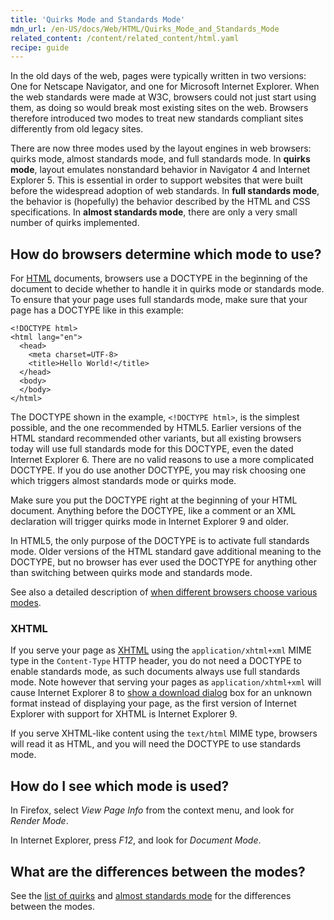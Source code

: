```yaml
---
title: 'Quirks Mode and Standards Mode'
mdn_url: /en-US/docs/Web/HTML/Quirks_Mode_and_Standards_Mode
related_content: /content/related_content/html.yaml
recipe: guide
---
```

In the old days of the web, pages were typically written in two versions: One for Netscape Navigator, and one for Microsoft Internet Explorer. When the web standards were made at W3C, browsers could not just start using them, as doing so would break most existing sites on the web. Browsers therefore introduced two modes to treat new standards compliant sites differently from old legacy sites.

There are now three modes used by the layout engines in web browsers: quirks mode, almost standards mode, and full standards mode. In **quirks mode**, layout emulates nonstandard behavior in Navigator 4 and Internet Explorer 5. This is essential in order to support websites that were built before the widespread adoption of web standards. In **full standards mode**, the behavior is (hopefully) the behavior described by the HTML and CSS specifications. In **almost standards mode**, there are only a very small number of quirks implemented.

## How do browsers determine which mode to use?

For [HTML](/en-US/docs/HTML) documents, browsers use a DOCTYPE in the beginning of the document to decide whether to handle it in quirks mode or standards mode. To ensure that your page uses full standards mode, make sure that your page has a DOCTYPE like in this example:

    <!DOCTYPE html>
    <html lang="en">
      <head>
        <meta charset=UTF-8>
        <title>Hello World!</title>
      </head>
      <body>
      </body>
    </html>

The DOCTYPE shown in the example, `<!DOCTYPE html>`, is the simplest possible, and the one recommended by HTML5. Earlier versions of the HTML standard recommended other variants, but all existing browsers today will use full standards mode for this DOCTYPE, even the dated Internet Explorer 6. There are no valid reasons to use a more complicated DOCTYPE. If you do use another DOCTYPE, you may risk choosing one which triggers almost standards mode or quirks mode.

Make sure you put the DOCTYPE right at the beginning of your HTML document. Anything before the DOCTYPE, like a comment or an XML declaration will trigger quirks mode in Internet Explorer 9 and older.

In HTML5, the only purpose of the DOCTYPE is to activate full standards mode. Older versions of the HTML standard gave additional meaning to the DOCTYPE, but no browser has ever used the DOCTYPE for anything other than switching between quirks mode and standards mode.

See also a detailed description of [when different browsers choose various modes](http://hsivonen.iki.fi/doctype/).

### XHTML

If you serve your page as [XHTML](/en-US/docs/XHTML) using the `application/xhtml+xml` MIME type in the `Content-Type` HTTP header, you do not need a DOCTYPE to enable standards mode, as such documents always use full standards mode. Note however that serving your pages as `application/xhtml+xml` will cause Internet Explorer 8 to [show a download dialog](/en-US/docs/XHTML#Support) box for an unknown format instead of displaying your page, as the first version of Internet Explorer with support for XHTML is Internet Explorer 9.

If you serve XHTML-like content using the `text/html` MIME type, browsers will read it as HTML, and you will need the DOCTYPE to use standards mode.

## How do I see which mode is used?

In Firefox, select _View Page Info_ from the context menu, and look for _Render Mode_.

In Internet Explorer, press _F12_, and look for _Document Mode_.

## What are the differences between the modes?

See the [list of quirks](/en-US/docs/Mozilla_Quirks_Mode_Behavior) and [almost standards mode](/en-US/docs/Mozilla/Gecko_Almost_Standards_Mode) for the differences between the modes.
